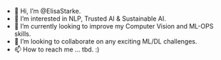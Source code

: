 - 👋 Hi, I’m @ElisaStarke.
- 👀 I’m interested in NLP, Trusted AI & Sustainable AI.
- 🌱 I’m currently looking to improve my Computer Vision and ML-OPS skills.
- 💞️ I’m looking to collaborate on any exciting ML/DL challenges.
- 📫 How to reach me ... tbd. :)

